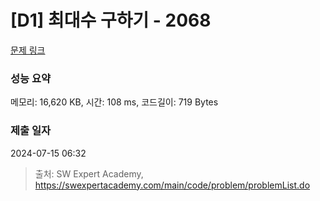 # [D1] 최대수 구하기 - 2068 

[문제 링크](https://swexpertacademy.com/main/code/problem/problemDetail.do?contestProbId=AV5QQhbqA4QDFAUq) 

### 성능 요약

메모리: 16,620 KB, 시간: 108 ms, 코드길이: 719 Bytes

### 제출 일자

2024-07-15 06:32



> 출처: SW Expert Academy, https://swexpertacademy.com/main/code/problem/problemList.do
